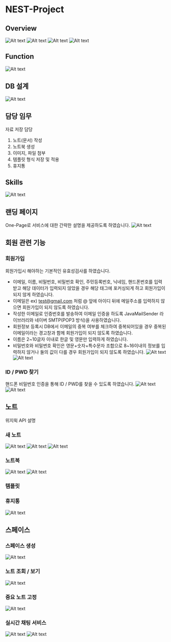 # NEST-Project
## Overview
![Alt text](images/nest1.PNG)
![Alt text](images/nest2.PNG)
![Alt text](images/nest3.PNG)
![Alt text](images/nest4.PNG)
## Function
![Alt text](images/Overview.PNG)
## DB 설계
![Alt text](images/db.PNG)
## 담당 임무
자료 저장 담당
1. 노트(문서) 작성
2. 노트북 생성
3. 이미지, 파일 첨부
4. 템플릿 형식 저장 및 적용
5. 휴지통
## Skills
![Alt text](images/skills.PNG)
## 랜딩 페이지
One-Page로 서비스에 대한 간략한 설명을 제공하도록 하였습니다.
![Alt text](images/landing.png)
## 회원 관련 기능
### 회원가입
회원가입시 해야하는 기본적인 유효성검사를 하였습니다.

* 이메일, 이름, 비밀번호, 비밀번호 확인, 주민등록번호, 닉네임, 핸드폰번호를 입력받고 해당 데이터가 입력되지 않았을 경우 해당 태그에 포커싱되게 하고 회원가입이 되지 않게 하였습니다.
* 이메일은 ex) test@gmail.com 처럼 @ 앞에 아이디 뒤에 메일주소를 입력하지 않으면 회원가입이 되지 않도록 하였습니다.
* 작성한 이메일로 인증번호를 발송하여 이메일 인증을 하도록 JavaMailSender 라이브러리와 네이버 SMTP(POP3 방식)을 사용하였습니다.
* 회원정보 등록시 DB에서 이메일의 중복 여부를 체크하여 중복되어있을 경우 중복된 이메일이라는 경고창과 함께 회원가입이 되지 않도록 하였습니다.
* 이름은 2~10글자 이내로 한글 및 영문만 입력하게 하였습니다.
* 비밀번호와 비밀번호 확인은 영문+숫자+특수문자 조합으로 8~16이내의 정보를 입력하지 않거나 둘의 값이 다를 경우 회원가입이 되지 않도록 하였습니다.
![Alt text](images/join.PNG)
![Alt text](images/agreement.png)
### ID / PWD 찾기
핸드폰 비밀번호 인증을 통해 ID / PWD를 찾을 수 있도록 하였습니다.
![Alt text](images/searchid.PNG)
![Alt text](images/searchpw.PNG)
## 노트
위지윅 API 설명
### 새 노트
![Alt text](images/note1.png)
![Alt text](images/menu.PNG)
![Alt text](images/move.png)
### 노트북
![Alt text](images/notebook.png)
![Alt text](images/newnotebook.PNG)
### 템플릿
### 휴지통
![Alt text](images/trash.png)
## 스페이스
### 스페이스 생성
![Alt text](images/space1.PNG)
### 노트 조회 / 보기
![Alt text](images/space2.png)
### 중요 노트 고정
![Alt text](images/space3.PNG)
### 실시간 채팅 서비스
![Alt text](images/chat.png)
![Alt text](images/chat2.png)
